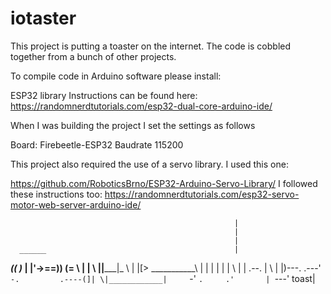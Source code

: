 # iotaster
This project is putting a toaster on the internet.  The code is cobbled together from a bunch of other projects.

To compile code in Arduino software please install:

ESP32 library
Instructions can be found here:
https://randomnerdtutorials.com/esp32-dual-core-arduino-ide/

When I was building the project I set the settings as follows

Board: Firebeetle-ESP32
Baudrate 115200

This project also required the use of a servo library.  I used this one:

https://github.com/RoboticsBrno/ESP32-Arduino-Servo-Library/
I followed these instructions too:
https://randomnerdtutorials.com/esp32-servo-motor-web-server-arduino-ide/

                                                      |
                                                      |
                                                      |
      ______                                          |
  ___((     )_                                        |
|'->==))   (= \                                       |
|  \ ||_____|_ \                                      |
|[> \___________\                                     |
| | |            |                                    |
 \  |            |             .--.                   |
  \ |            |)---.   .---'    `-.         .----(]|
   \|____________|     `-'            `.     .'       |
                                        `---'    toast|
